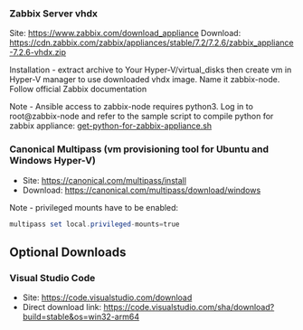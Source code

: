 
### Zabbix Server vhdx

Site: https://www.zabbix.com/download_appliance
Download: https://cdn.zabbix.com/zabbix/appliances/stable/7.2/7.2.6/zabbix_appliance-7.2.6-vhdx.zip

Installation - extract archive to Your Hyper-V/virtual_disks then create vm in Hyper-V manager to use downloaded vhdx image. Name it zabbix-node. Follow official Zabbix documentation

Note - Ansible access to zabbix-node requires python3. Log in to root@zabbix-node and refer to the sample script
to compile python for zabbix appliance: [get-python-for-zabbix-appliance.sh](../scripts/get-python-for-zabbix-appliance.sh)

### Canonical Multipass (vm provisioning tool for Ubuntu and Windows Hyper-V)

- Site: https://canonical.com/multipass/install
- Download: https://canonical.com/multipass/download/windows

Note - privileged mounts have to be enabled:
```powershell
multipass set local.privileged-mounts=true
```

## Optional Downloads

### Visual Studio Code

- Site: https://code.visualstudio.com/download
- Direct download link: https://code.visualstudio.com/sha/download?build=stable&os=win32-arm64